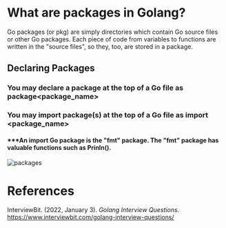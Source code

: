 # What are packages in Golang? 

Go packages (or pkg) are simply directories which contain 
Go source files or other Go packages. Each piece of code 
from variables to functions are written in the "source files", 
so they, too, are stored in a package. 

## Declaring Packages

### You may declare a package at the top of a Go file as package<package_name> 

### You may import package(s) at the top of a Go file as import <package_name> 

#### ***An import Go package is the "fmt" package. The "fmt" package has valuable functions such as Prinln(). 

![packages](https://user-images.githubusercontent.com/109105989/194211936-e04029e1-6356-461c-a19e-f8c500b6b542.png)

# References 
InterviewBit. (2022, January 3). *Golang Interview Questions*. <https://www.interviewbit.com/golang-interview-questions/> 
